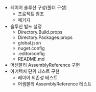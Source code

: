 - 레이어 솔루션 구성(폴더 구성)
  - 프로젝트 참조
  - 패키지
- 솔루션 빌드 설정
  - Directory.Build.props
  - Directory.Packages.props
  - global.json
  - nuget.config
  - .editorconfig
  - README.md
- 어셈블리 AssemblyReference 구현
- 아키텍처 단위 테스트 구현
  - 레이어 의존성 테스트
  - 어셈블리 AssemblyReference 테스트

